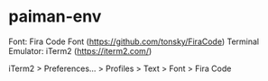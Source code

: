 # paiman-env

Font: Fira Code Font (https://github.com/tonsky/FiraCode)
Terminal Emulator: iTerm2 (https://iterm2.com/)

iTerm2 > Preferences... > Profiles > Text > Font > Fira Code


